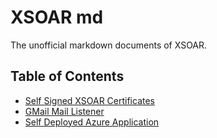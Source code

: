 # XSOAR md
The unofficial markdown documents of XSOAR.

## Table of Contents

* [Self Signed XSOAR Certificates](Self-Signed-XSOAR-Certs/self-signed-certs.md)
* [GMail Mail Listener](Gmail-Mail-Listener/gmail-mail-settings.md)
* [Self Deployed Azure Application](Self-Deployed-Azure-Apps/README.md)
